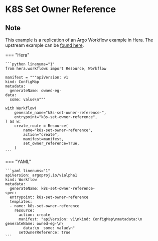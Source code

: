 # K8S Set Owner Reference

## Note

This example is a replication of an Argo Workflow example in Hera.
The upstream example can be [found here](https://github.com/argoproj/argo-workflows/blob/master/examples/k8s-set-owner-reference.yaml).




=== "Hera"

    ```python linenums="1"
    from hera.workflows import Resource, Workflow

    manifest = """apiVersion: v1
    kind: ConfigMap
    metadata:
      generateName: owned-eg-
    data:
      some: value\n"""

    with Workflow(
        generate_name="k8s-set-owner-reference-",
        entrypoint="k8s-set-owner-reference",
    ) as w:
        create_route = Resource(
            name="k8s-set-owner-reference",
            action="create",
            manifest=manifest,
            set_owner_reference=True,
        )
    ```

=== "YAML"

    ```yaml linenums="1"
    apiVersion: argoproj.io/v1alpha1
    kind: Workflow
    metadata:
      generateName: k8s-set-owner-reference-
    spec:
      entrypoint: k8s-set-owner-reference
      templates:
      - name: k8s-set-owner-reference
        resource:
          action: create
          manifest: "apiVersion: v1\nkind: ConfigMap\nmetadata:\n  generateName: owned-eg-\n\
            data:\n  some: value\n"
          setOwnerReference: true
    ```

